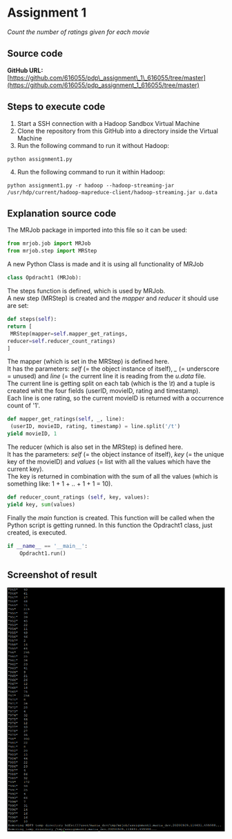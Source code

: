 # Assignment 1

_Count the number of ratings given for each movie_

## **Source code**

**GitHub URL:** [https://github.com/616055/pdp\_assignment\_1\_616055/tree/master](https://github.com/616055/pdp_assignment_1_616055/tree/master)

## **Steps to execute code**
1.	Start a SSH connection with a Hadoop Sandbox Virtual Machine
2.	Clone the repository from this GitHub into a directory inside the Virtual Machine
3.	Run the following command to run it without Hadoop:
```
python assignment1.py
```
4.	Run the following command to run it within Hadoop:
```
python assignment1.py -r hadoop --hadoop-streaming-jar /usr/hdp/current/hadoop-mapreduce-client/hadoop-streaming.jar u.data
```

## **Explanation source code**
The MRJob package in imported into this file so it can be used:
```python
from mrjob.job import MRJob
from mrjob.step import MRStep
```

A new Python Class is made and it is using all functionality of MRJob  
```python
class Opdracht1 (MRJob):
```

The steps function is defined, which is used by MRJob.  
A new step (MRStep) is created and the _mapper_ and _reducer_ it should use are set:  
```python
def steps(self):
return [
 MRStep(mapper=self.mapper_get_ratings,
reducer=self.reducer_count_ratings)
]
```

The mapper (which is set in the MRStep) is defined here.  
It has the parameters: _self_ (= the object instance of itself), _\__ (= underscore = unused) and _line_ (= the current line it is reading from the _u.data_ file.  
The current line is getting split on each tab (which is the _\t_) and a tuple is created whit the four fields (userID, movieID, rating and timestamp).  
Each line is one rating, so the current movieID is returned with a occurrence count of &#39;1&#39;.
```python
def mapper_get_ratings(self, _, line):
 (userID, movieID, rating, timestamp) = line.split('/t')
yield movieID, 1
```

The reducer (which is also set in the MRStep) is defined here.  
It has the parameters: _self_ (= the object instance of itself), _key_ (= the unique key of the movieID) and _values_ (= list with all the values which have the current key).  
The key is returned in combination with the sum of all the values (which is something like: 1 + 1 + .. + 1 + 1 = 10).
```python
def reducer_count_ratings (self, key, values):
yield key, sum(values)
```

Finally the _main_ function is created. This function will be called when the Python script is getting runned. In this function the Opdracht1 class, just created, is executed.
```python
if __name__ == '__main__':
    Opdracht1.run()
```

## **Screenshot of result**
![screenshot](Result.PNG)
